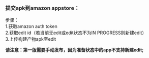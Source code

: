### 提交apk到amazon appstore：
步骤：  
1.获取amazon auth token  
2.获取edit id（若当前无edit或edit状态不为IN PROGRESS则新建edit）  
3.上传构建产物apk至edit

**请注意：第一版需要手动发布，因为准备状态中的app不支持新建edit;**